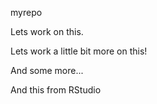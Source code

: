 myrepo

Lets work on this.

Lets work a little bit more on this!

And some more...

And this from RStudio